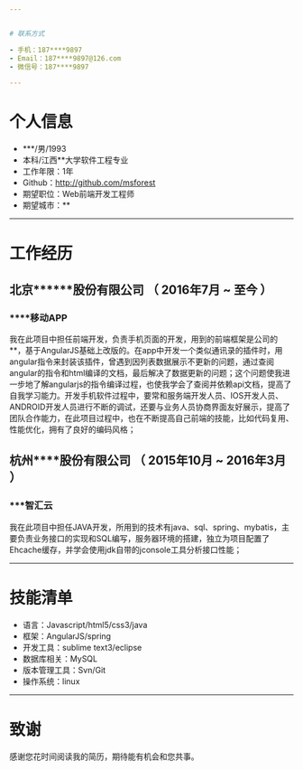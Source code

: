 ```yaml
---


# 联系方式

- 手机：187****9897
- Email：187****9897@126.com 
- 微信号：187****9897

---
```


# 个人信息

 - ***/男/1993 
 - 本科/江西**大学软件工程专业 
 - 工作年限：1年
 - Github：http://github.com/msforest
 - 期望职位：Web前端开发工程师
 - 期望城市：**
---

# 工作经历

## 北京******股份有限公司 （ 2016年7月 ~ 至今 ）

### ****移动APP

我在此项目中担任前端开发，负责手机页面的开发，用到的前端框架是公司的**，基于AngularJS基础上改版的。在app中开发一个类似通讯录的插件时，用angular指令来封装该插件，曾遇到因列表数据展示不更新的问题，通过查阅angular的指令和html编译的文档，最后解决了数据更新的问题；这个问题使我进一步地了解angularjs的指令编译过程，也使我学会了查阅并依赖api文档，提高了自我学习能力。开发手机软件过程中，要常和服务端开发人员、IOS开发人员、ANDROID开发人员进行不断的调试，还要与业务人员协商界面友好展示，提高了团队合作能力，在此项目过程中，也在不断提高自己前端的技能，比如代码复用、性能优化，拥有了良好的编码风格；
 

## 杭州****股份有限公司 （ 2015年10月 ~ 2016年3月 ）

### ***智汇云

我在此项目中担任JAVA开发，所用到的技术有java、sql、spring、mybatis，主要负责业务接口的实现和SQL编写，服务器环境的搭建，独立为项目配置了Ehcache缓存，并学会使用jdk自带的jconsole工具分析接口性能；

---

# 技能清单


- 语言：Javascript/html5/css3/java
- 框架：AngularJS/spring
- 开发工具：sublime text3/eclipse
- 数据库相关：MySQL
- 版本管理工具：Svn/Git
- 操作系统：linux

---

# 致谢
感谢您花时间阅读我的简历，期待能有机会和您共事。
